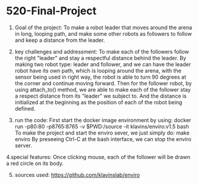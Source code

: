 # 520-Final-Project
 1. Goal of the project:
To make a robot leader that moves around the arena in long, looping path, and make some other robots as followers to follow and keep a distance from the leader. 
2. key challenges and addressment:
To make each of the followers follow the right "leader" and stay a respectful distance behind the leader. 
By making two robot type: leader and follower, and we can have the leader robot have its own path, which is looping around the arena, with the sensor being used in right way, the robot is able to turn 90 degrees at the corner and continue moving forward. Then for the follower robot, by using attach_to() method, we are able to make each of the follower stay a respect distance from its "leader" we subject to. And the distance is initialized at the beginning as the position of each of the robot being defined. 

3. run the code:
First start the docker image environment by using: docker run -p80:80 -p8765:8765 -v $PWD:/source -it klavins/enviro:v1.5 bash
To make the project and start the enviro sever, we just simply do:
make
enviro
By preseeing Ctrl-C at the bash interface, we can stop the enviro server.


4.special features:
Once clicking mouse, each of the follower will be drawn a red circle on its body.

5. sources used:
https://github.com/klavinslab/enviro





